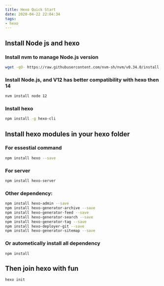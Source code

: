 ```yaml
---
title: Hexo Quick Start
date: 2020-04-22 22:04:34
tags:
- hexo
---
```


## Install Node js and hexo
### Install nvm to manage Node.js version
``` bash
wget -qO- https://raw.githubusercontent.com/nvm-sh/nvm/v0.34.0/install.sh | bash
```
### Install Node.js, and V12 has better compatibility with hexo then 14
``` bash
nvm install node 12
```
### Install hexo
``` bash
npm install -g hexo-cli
```
## Install hexo modules in your hexo folder
### For essestial command
``` bash
npm install hexo --save
```
### For server
``` bash
npm install hexo-server
```
### Other dependency:
``` bash
npm install hexo-admin --save
npm install hexo-generator-archive --save
npm install hexo-generator-feed --save
npm install hexo-generator-search --save
npm install hexo-generator-tag --save
npm install hexo-deployer-git --save
npm install hexo-generator-sitemap --save
```
### Or autometically install all dependency
```
npm install
```

## Then join hexo with fun
``` bash
hexo init
```


